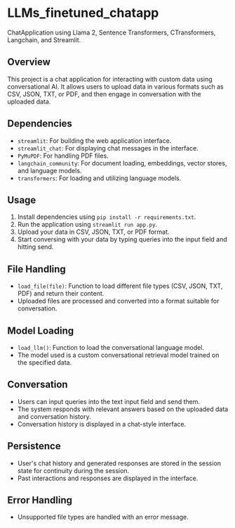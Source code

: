 # LLMs_finetuned_chatapp
ChatApplication using Llama 2, Sentence Transformers, CTransformers, Langchain, and Streamlit.

## Overview
This project is a chat application for interacting with custom data using conversational AI. It allows users to upload data in various formats such as CSV, JSON, TXT, or PDF, and then engage in conversation with the uploaded data.

## Dependencies
- `streamlit`: For building the web application interface.
- `streamlit_chat`: For displaying chat messages in the interface.
- `PyMuPDF`: For handling PDF files.
- `langchain_community`: For document loading, embeddings, vector stores, and language models.
- `transformers`: For loading and utilizing language models.

## Usage
1. Install dependencies using `pip install -r requirements.txt`.
2. Run the application using `streamlit run app.py`.
3. Upload your data in CSV, JSON, TXT, or PDF format.
4. Start conversing with your data by typing queries into the input field and hitting send.

## File Handling
- `load_file(file)`: Function to load different file types (CSV, JSON, TXT, PDF) and return their content.
- Uploaded files are processed and converted into a format suitable for conversation.

## Model Loading
- `load_llm()`: Function to load the conversational language model.
- The model used is a custom conversational retrieval model trained on the specified data.

## Conversation
- Users can input queries into the text input field and send them.
- The system responds with relevant answers based on the uploaded data and conversation history.
- Conversation history is displayed in a chat-style interface.

## Persistence
- User's chat history and generated responses are stored in the session state for continuity during the session.
- Past interactions and responses are displayed in the interface.

## Error Handling
- Unsupported file types are handled with an error message.
